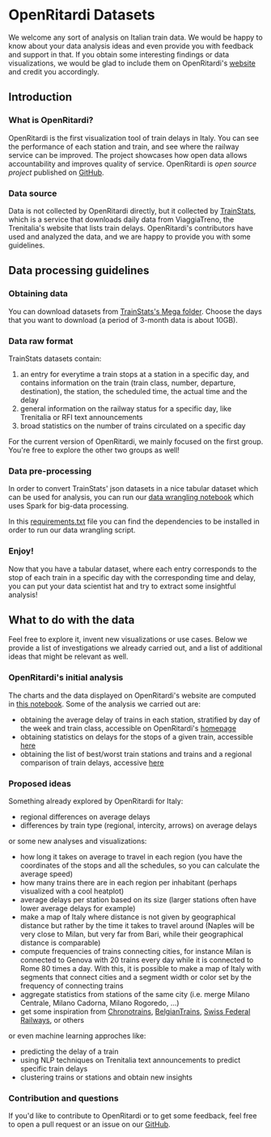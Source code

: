 # OpenRitardi Datasets
We welcome any sort of analysis on Italian train data. We would be happy to know about your data analysis ideas and even provide you with feedback and support in that. If you obtain some interesting findings or data visualizations, we would be glad to include them on OpenRitardi's [website](https://www.openritardi.it) and credit you accordingly. 

## Introduction
### What is OpenRitardi?
OpenRitardi is the first visualization tool of train delays in Italy. You can see the performance of each station and train, and see where the railway service can be improved. The project showcases how open data allows accountability and improves quality of service. OpenRitardi is *open source project* published on [GitHub](https://github.com/giacomoorsi/OpenRitardi).

### Data source
Data is not collected by OpenRitardi directly, but it collected by [TrainStats](https://trainstats.altervista.org/), which is a service that downloads daily data from ViaggiaTreno, the Trenitalia's website that lists train delays. OpenRitardi's contributors have used and analyzed the data, and we are happy to provide you with some guidelines. 

## Data processing guidelines
### Obtaining data
You can download datasets from [TrainStats's Mega folder](https://mega.nz/folder/jRImnIqD#XrqeWFZ3h12wS8O_U4APXQ). Choose the days that you want to download (a period of 3-month data is about 10GB). 
### Data raw format
TrainStats datasets contain: 

1. an entry for everytime a train stops at a station in a specific day, and contains information on the train (train class, number, departure, destination), the station, the scheduled time, the actual time and the delay
2. general information on the railway status for a specific day, like Trenitalia or RFI text announcements
3. broad statistics on the number of trains circulated on a specific day

For the current version of OpenRitardi, we mainly focused on the first group. You're free to explore the other two groups as well!

### Data pre-processing
In order to convert TrainStats' json datasets in a nice tabular dataset which can be used for analysis, you can run our [data wrangling notebook](https://github.com/giacomoorsi/OpenRitardi/blob/master/exploratory_data_analysis/data_wrangling.ipynb) which uses Spark for big-data processing. 

In this [requirements.txt](https://github.com/giacomoorsi/OpenRitardi/blob/master/exploratory_data_analysis/requirements.txt) file you can find the dependencies to be installed in order to run our data wrangling script. 

### Enjoy!
Now that you have a tabular dataset, where each entry corresponds to the stop of each train in a specific day with the corresponding time and delay, you can put your data scientist hat and try to extract some insightful analysis!

## What to do with the data
Feel free to explore it, invent new visualizations or use cases. Below we provide a list of investigations we already carried out, and a list of additional ideas that might be relevant as well. 

### OpenRitardi's initial analysis
The charts and the data displayed on OpenRitardi's website are computed in [this notebook](https://github.com/giacomoorsi/OpenRitardi/blob/master/data/data_generation.ipynb). 
Some of the analysis we carried out are: 

- obtaining the average delay of trains in each station, stratified by day of the week and train class, accessible on OpenRitardi's [homepage](https://www.openritardi.it)
- obtaining statistics on delays for the stops of a given train, accessible [here](https://www.openritardi.it/trains.html)
- obtaining the list of best/worst train stations and trains and a regional comparison of train delays, accessive [here](https://www.openritardi.it/statistics.html)

### Proposed ideas
Something already explored by OpenRitardi for Italy: 

- regional differences on average delays
- differences by train type (regional, intercity, arrows) on average delays

or some new analyses and visualizations: 

- how long it takes on average to travel in each region (you have the coordinates of the stops and all the schedules, so you can calculate the average speed)
- how many trains there are in each region per inhabitant (perhaps visualized with a cool heatplot)
- average delays per station based on its size (larger stations often have lower average delays for example)
- make a map of Italy where distance is not given by geographical distance but rather by the time it takes to travel around (Naples will be very close to Milan, but very far from Bari, while their geographical distance is comparable)
- compute frequencies of trains connecting cities, for instance Milan is connected to Genova with 20 trains every day while it is connected to Rome 80 times a day. With this, it is possible to make a map of Italy with segments that connect cities and a segment width or color set by the frequency of connecting trains
- aggregate statistics from stations of the same city (i.e. merge Milano Centrale, Milano Cadorna, Milano Rogoredo, ...)
- get some inspiration from [Chronotrains](https://www.chronotrains.com/en), [BelgianTrains](https://www.mobilitydashboard.be/trains/train-delay/), [Swiss Federal Railways](https://company.sbb.ch/en/the-company/responsibility-society-environment/customers/punctuality.html), or others

or even machine learning approches like:

- predicting the delay of a train
- using NLP techniques on Trenitalia text announcements to predict specific train delays
- clustering trains or stations and obtain new insights


### Contribution and questions
If you'd like to contribute to OpenRitardi or to get some feedback, feel free to open a pull request or an issue on our [GitHub](https://github.com/giacomoorsi/openritardi).